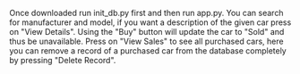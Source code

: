 Once downloaded run init_db.py first and then run app.py.
You can search for manufacturer and model, if you want a description of the given car press on "View Details".
Using the "Buy" button will update the car to "Sold" and thus be unavailable.
Press on "View Sales" to see all purchased cars, here you can remove a record of a purchased car from the database completely by pressing "Delete Record".